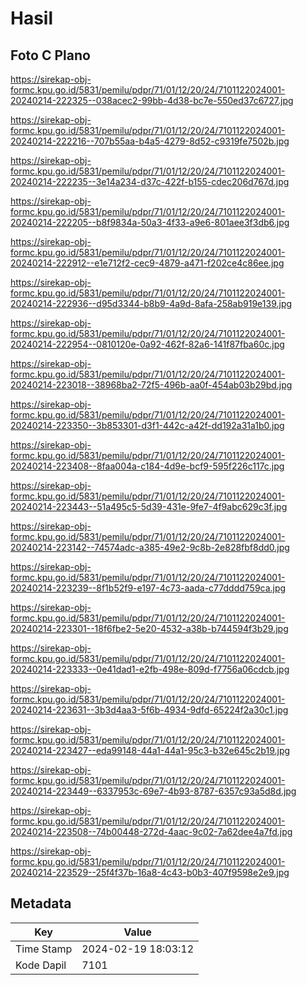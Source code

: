 # Hasil

## Foto C Plano

https://sirekap-obj-formc.kpu.go.id/5831/pemilu/pdpr/71/01/12/20/24/7101122024001-20240214-222325--038acec2-99bb-4d38-bc7e-550ed37c6727.jpg

https://sirekap-obj-formc.kpu.go.id/5831/pemilu/pdpr/71/01/12/20/24/7101122024001-20240214-222216--707b55aa-b4a5-4279-8d52-c9319fe7502b.jpg

https://sirekap-obj-formc.kpu.go.id/5831/pemilu/pdpr/71/01/12/20/24/7101122024001-20240214-222235--3e14a234-d37c-422f-b155-cdec206d767d.jpg

https://sirekap-obj-formc.kpu.go.id/5831/pemilu/pdpr/71/01/12/20/24/7101122024001-20240214-222205--b8f9834a-50a3-4f33-a9e6-801aee3f3db6.jpg

https://sirekap-obj-formc.kpu.go.id/5831/pemilu/pdpr/71/01/12/20/24/7101122024001-20240214-222912--e1e712f2-cec9-4879-a471-f202ce4c86ee.jpg

https://sirekap-obj-formc.kpu.go.id/5831/pemilu/pdpr/71/01/12/20/24/7101122024001-20240214-222936--d95d3344-b8b9-4a9d-8afa-258ab919e139.jpg

https://sirekap-obj-formc.kpu.go.id/5831/pemilu/pdpr/71/01/12/20/24/7101122024001-20240214-222954--0810120e-0a92-462f-82a6-141f87fba60c.jpg

https://sirekap-obj-formc.kpu.go.id/5831/pemilu/pdpr/71/01/12/20/24/7101122024001-20240214-223018--38968ba2-72f5-496b-aa0f-454ab03b29bd.jpg

https://sirekap-obj-formc.kpu.go.id/5831/pemilu/pdpr/71/01/12/20/24/7101122024001-20240214-223350--3b853301-d3f1-442c-a42f-dd192a31a1b0.jpg

https://sirekap-obj-formc.kpu.go.id/5831/pemilu/pdpr/71/01/12/20/24/7101122024001-20240214-223408--8faa004a-c184-4d9e-bcf9-595f226c117c.jpg

https://sirekap-obj-formc.kpu.go.id/5831/pemilu/pdpr/71/01/12/20/24/7101122024001-20240214-223443--51a495c5-5d39-431e-9fe7-4f9abc629c3f.jpg

https://sirekap-obj-formc.kpu.go.id/5831/pemilu/pdpr/71/01/12/20/24/7101122024001-20240214-223142--74574adc-a385-49e2-9c8b-2e828fbf8dd0.jpg

https://sirekap-obj-formc.kpu.go.id/5831/pemilu/pdpr/71/01/12/20/24/7101122024001-20240214-223239--8f1b52f9-e197-4c73-aada-c77dddd759ca.jpg

https://sirekap-obj-formc.kpu.go.id/5831/pemilu/pdpr/71/01/12/20/24/7101122024001-20240214-223301--18f6fbe2-5e20-4532-a38b-b744594f3b29.jpg

https://sirekap-obj-formc.kpu.go.id/5831/pemilu/pdpr/71/01/12/20/24/7101122024001-20240214-223333--0e41dad1-e2fb-498e-809d-f7756a06cdcb.jpg

https://sirekap-obj-formc.kpu.go.id/5831/pemilu/pdpr/71/01/12/20/24/7101122024001-20240214-223631--3b3d4aa3-5f6b-4934-9dfd-65224f2a30c1.jpg

https://sirekap-obj-formc.kpu.go.id/5831/pemilu/pdpr/71/01/12/20/24/7101122024001-20240214-223427--eda99148-44a1-44a1-95c3-b32e645c2b19.jpg

https://sirekap-obj-formc.kpu.go.id/5831/pemilu/pdpr/71/01/12/20/24/7101122024001-20240214-223449--6337953c-69e7-4b93-8787-6357c93a5d8d.jpg

https://sirekap-obj-formc.kpu.go.id/5831/pemilu/pdpr/71/01/12/20/24/7101122024001-20240214-223508--74b00448-272d-4aac-9c02-7a62dee4a7fd.jpg

https://sirekap-obj-formc.kpu.go.id/5831/pemilu/pdpr/71/01/12/20/24/7101122024001-20240214-223529--25f4f37b-16a8-4c43-b0b3-407f9598e2e9.jpg


## Metadata

| Key        | Value               |
| ---------- | ------------------- |
| Time Stamp | 2024-02-19 18:03:12 |
| Kode Dapil | 7101                |



